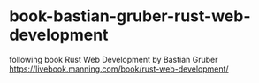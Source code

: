 # book-bastian-gruber-rust-web-development
following book Rust Web Development by Bastian Gruber https://livebook.manning.com/book/rust-web-development/
